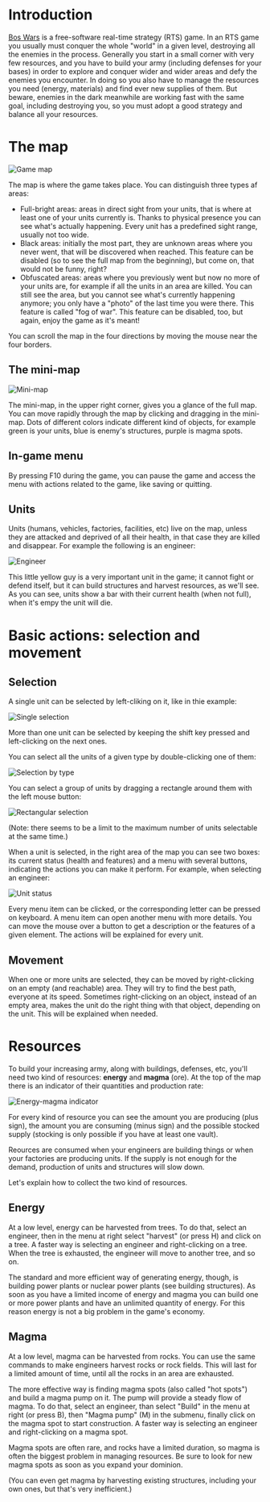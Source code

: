 # Introduction

[Bos Wars](https://www.boswars.org/) is a free-software real-time strategy (RTS) game. In an RTS game you usually must conquer the whole "world" in a given level, destroying all the enemies in the process. Generally you start in a small corner with very few resources, and you have to build your army (including defenses for your bases) in order to explore and conquer wider and wider areas and defy the enemies you encounter. In doing so you also have to manage the resources you need (energy, materials) and find ever new supplies of them. But beware, enemies in the dark meanwhile are working fast with the same goal, including destroying you, so you must adopt a good strategy and balance all your resources.

# The map

![Game map](pics/map/map.png "Example of game map")

The map is where the game takes place. You can distinguish three types af areas:
- Full-bright areas: areas in direct sight from your units, that is where at least one of your units currently is. Thanks to physical presence you can see what's actually happening. Every unit has a predefined sight range, usually not too wide.
- Black areas: initially the most part, they are unknown areas where you never went, that will be discovered when reached. This feature can be disabled (so to see the full map from the beginning), but come on, that would not be funny, right?
- Obfuscated areas: areas where you previously went but now no more of your units are, for example if all the units in an area are killed. You can still see the area, but you cannot see what's currently happening anymore; you only have a "photo" of the last time you were there. This feature is called "fog of war". This feature can be disabled, too, but again, enjoy the game as it's meant!

You can scroll the map in the four directions by moving the mouse near the four borders.

## The mini-map

![Mini-map](pics/map/minimap.png "Example of mini-map")

The mini-map, in the upper right corner, gives you a glance of the full map. You can move rapidly through the map by clicking and dragging in the mini-map. Dots of different colors indicate different kind of objects, for example green is your units, blue is enemy's structures, purple is magma spots.

## In-game menu

By pressing F10 during the game, you can pause the game and access the menu with actions related to the game, like saving or quitting.

## Units

Units (humans, vehicles, factories, facilities, etc) live on the map, unless they are attacked and deprived of all their health, in that case they are killed and disappear. For example the following is an engineer:

![Engineer](pics/units/engineer.png "Engineer")

This little yellow guy is a very important unit in the game; it cannot fight or defend itself, but it can build structures and harvest resources, as we'll see. As you can see, units show a bar with their current health (when not full), when it's empy the unit will die.


# Basic actions: selection and movement

## Selection

A single unit can be selected by left-cliking on it, like in thie example:

![Single selection](pics/map/select1.png "Single selection")

More than one unit can be selected by keeping the shift key pressed and left-clicking on the next ones.

You can select all the units of a given type by double-clicking one of them:

![Selection by type](pics/map/select2.png "Selection by type")

You can select a group of units by dragging a rectangle around them with the left mouse button:

![Rectangular selection](pics/map/select3.png "Selection by dragging a rectangle")

(Note: there seems to be a limit to the maximum number of units selectable at the same time.)

When a unit is selected, in the right area of the map you can see two boxes: its current status (health and features) and a menu with several buttons, indicating the actions you can make it perform. For example, when selecting an engineer:

![Unit status](pics/map/status-menu.png "Status and action menu of unit")

Every menu item can be clicked, or the corresponding letter can be pressed on keyboard. A menu item can open another menu with more details. You can move the mouse over a button to get a description or the features of a given element. The actions will be explained for every unit.

## Movement

When one or more units are selected, they can be moved by right-clicking on an empty (and reachable) area. They will try to find the best path, everyone at its speed. Sometimes right-clicking on an object, instead of an empty area, makes the unit do the right thing with that object, depending on the unit. This will be explained when needed.

# Resources

To build your increasing army, along with buildings, defenses, etc, you'll need two kind of resources: **energy** and **magma** (ore). At the top of the map there is an indicator of their quantities and production rate:

![Energy-magma indicator](pics/map/energy-magma.png "Energy and magma indicator")

For every kind of resource you can see the amount you are producing (plus sign), the amount you are consuming (minus sign) and the possible stocked supply (stocking is only possible if you have at least one vault).

Reources are consumed when your engineers are building things or when your factories are producing units. If the supply is not enough for the demand, production of units and structures will slow down.

Let's explain how to collect the two kind of resources.

## Energy

At a low level, energy can be harvested from trees. To do that, select an engineer, then in the menu at right select "harvest" (or press H) and click on a tree. A faster way is selecting an engineer and right-clicking on a tree. When the tree is exhausted, the engineer will move to another tree, and so on.

The standard and more efficient way of generating energy, though, is building power plants or nuclear power plants (see building structures). As soon as you have a limited income of energy and magma you can build one or more power plants and have an unlimited quantity of energy. For this reason energy is not a big problem in the game's economy.

## Magma

At a low level, magma can be harvested from rocks. You can use the same commands to make engineers harvest rocks or rock fields. This will last for a limited amount of time, until all the rocks in an area are exhausted.

The more effective way is finding magma spots (also called "hot spots") and build a magma pump on it. The pump will provide a steady flow of magma. To do that, select an engineer, than select "Build" in the menu at right (or press B), then "Magma pump" (M) in the submenu, finally click on the magma spot to start construction. A faster way is selecting an engineer and right-clicking on a magma spot.

Magma spots are often rare, and rocks have a limited duration, so magma is often the biggest problem in managing resources. Be sure to look for new magma spots as soon as you expand your dominion.

(You can even get magma by harvesting existing structures, including your own ones, but that's very inefficient.)




